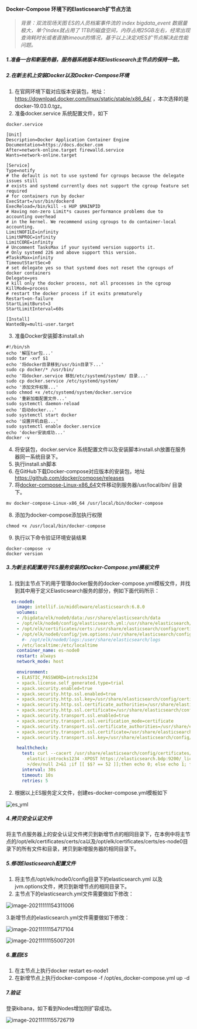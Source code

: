 #### Docker-Compose 环境下的Elasticsearch扩节点方法

> *背景：双流现场天图 ES的人员档案事件流的 index bigdata_event 数据量极大，单个index就占用了 1TB的磁盘空间，内存占用25GB左右，经常出现查询耗时长或者直接timeout的情况，基于以上决定对ES扩节点解决此性能问题。*

##### 1.准备一台和新服务器，服务器系统版本和Elasticsearch主节点的保持一致。

##### 2.在新主机上安装Docker以及Docker-Compose环境

1. 在官网环境下载对应版本安装包，地址： https://download.docker.com/linux/static/stable/x86_64/  ，本次选择的是docker-19.03.0.tgz。
2. 准备docker.service 系统配置文件，如下

~~~
docker.service

[Unit]
Description=Docker Application Container Engine
Documentation=https://docs.docker.com
After=network-online.target firewalld.service
Wants=network-online.target

[Service]
Type=notify
# the default is not to use systemd for cgroups because the delegate issues still
# exists and systemd currently does not support the cgroup feature set required
# for containers run by docker
ExecStart=/usr/bin/dockerd
ExecReload=/bin/kill -s HUP $MAINPID
# Having non-zero Limit*s causes performance problems due to accounting overhead
# in the kernel. We recommend using cgroups to do container-local accounting.
LimitNOFILE=infinity
LimitNPROC=infinity
LimitCORE=infinity
# Uncomment TasksMax if your systemd version supports it.
# Only systemd 226 and above support this version.
#TasksMax=infinity
TimeoutStartSec=0
# set delegate yes so that systemd does not reset the cgroups of docker containers
Delegate=yes
# kill only the docker process, not all processes in the cgroup
KillMode=process
# restart the docker process if it exits prematurely
Restart=on-failure
StartLimitBurst=3
StartLimitInterval=60s

[Install]
WantedBy=multi-user.target
~~~

3. 准备Docker安装脚本install.sh

~~~
#!/bin/sh
echo '解压tar包...'
sudo tar -xvf $1
echo '将docker目录移到/usr/bin目录下...'
sudo cp docker/* /usr/bin/
echo '将docker.service 移到/etc/systemd/system/ 目录...'
sudo cp docker.service /etc/systemd/system/
echo '添加文件权限...'
sudo chmod +x /etc/systemd/system/docker.service
echo '重新加载配置文件...'
sudo systemctl daemon-reload
echo '启动docker...'
sudo systemctl start docker
echo '设置开机自启...'
sudo systemctl enable docker.service
echo 'docker安装成功...'
docker -v
~~~

4. 将安装包，docker.service 系统配置文件以及安装脚本install.sh放置在服务器同一系统目录下。
5. 执行install.sh脚本
6. 在GitHub下载Docker-compose对应版本的安装包，地址 https://github.com/docker/compose/releases
7. 将[docker-compose-Linux-x86_64](https://github.com/docker/compose/releases/download/1.25.5/docker-compose-Linux-x86_64)文件移动到服务器/usr/local/bin/ 目录下。

~~~
mv docker-compose-Linux-x86_64 /usr/local/bin/docker-compose
~~~

8. 添加为docker-compose添加执行权限

~~~
chmod +x /usr/local/bin/docker-compose
~~~

9. 执行以下命令验证环境安装结果

~~~
docker-compose -v
docker version
~~~

##### 3.为新主机配置用于ES服务安装的Docker-Compose.yml模板文件

1. 找到主节点下的用于管理docker服务的docker-compose.yml模板文件，并找到其中用于定义Elasticsearch服务的部分，例如下面代码所示：

~~~yaml
  es-node0:
    image: intellif.io/middleware/elasticsearch:6.8.0
    volumes:
    - /bigdata/elk/node0/data:/usr/share/elasticsearch/data
    - /opt/elk/node0/config/elasticsearch.yml:/usr/share/elasticsearch/config/elasticsearch.yml
    - /opt/elk/certificates/certs:/usr/share/elasticsearch/config/certificates
    - /opt/elk/node0/config/jvm.options:/usr/share/elasticsearch/config/jvm.options
      #- /opt/elk/node0/logs:/user/share/elasticsearch/logs
    - /etc/localtime:/etc/localtime
    container_name: es-node0
    restart: always
    network_mode: host

    environment:
    - ELASTIC_PASSWORD=introcks1234
    - xpack.license.self_generated.type=trial
    - xpack.security.enabled=true
    - xpack.security.http.ssl.enabled=true
    - xpack.security.http.ssl.key=/usr/share/elasticsearch/config/certificates/es-node0/es-node0.key
    - xpack.security.http.ssl.certificate_authorities=/usr/share/elasticsearch/config/certificates/ca/ca.crt
    - xpack.security.http.ssl.certificate=/usr/share/elasticsearch/config/certificates/es-node0/es-node0.crt
    - xpack.security.transport.ssl.enabled=true
    - xpack.security.transport.ssl.verification_mode=certificate
    - xpack.security.transport.ssl.certificate_authorities=/usr/share/elasticsearch/config/certificates/ca/ca.crt
    - xpack.security.transport.ssl.certificate=/usr/share/elasticsearch/config/certificates/es-node0/es-node0.crt
    - xpack.security.transport.ssl.key=/usr/share/elasticsearch/config/certificates/es-node0/es-node0.key

    healthcheck:
      test: curl --cacert /usr/share/elasticsearch/config/certificates/ca/ca.crt  -u
        elastic:introcks1234 -XPOST https://elasticsearch.bdp:9200/_license/start_basic?acknowledge=true
        >/dev/null 2>&1 ;if [[ $$? == 52 ]];then echo 0; else echo 1; fi
      interval: 30s
      timeout: 10s
      retries: 5

~~~

2. 根据以上ES服务定义文件，创建es-docker-compose.yml模板如下

![es_yml](image/es_yml.png)

##### 4.拷贝安全认证文件

将主节点服务器上的安全认证文件拷贝到新增节点的相同目录下，在本例中将主节点的/opt/elk/certificates/certs/ca以及/opt/elk/certificates/certs/es-node0目录下的所有文件和目录，拷贝到新增服务器的相同目录下。

##### 5.修改Elasticsearch配置文件

1. 将主节点/opt/elk/node0/config目录下的elasticsearch.yml  以及 jvm.options文件，拷贝到新增节点的相同目录下。
2. 主节点下的elasticsearch.yml文件需要做如下修改：

![image-20211111154311006](image/es_config.png)

3.新增节点的elasticsearch.yml文件需要做如下修改：

![image-20211111154717104](image/es_node_config_1.png)

![image-20211111155007201](image/es_node_config2.png)

##### 6.重启ES

1. 在主节点上执行docker restart es-node1
2. 在新增节点上执行docker-compose -f /opt/es_docker-compose.yml  up -d 

##### 7.验证

登录kibana，如下看到Nodes增加则扩容成功。

![image-20211111155726719](image/kibana_nodes.png)


